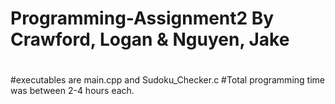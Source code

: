 # Programming-Assignment2 By Crawford, Logan & Nguyen, Jake
#
#executables are main.cpp and Sudoku_Checker.c
#Total programming time was between 2-4 hours each.
